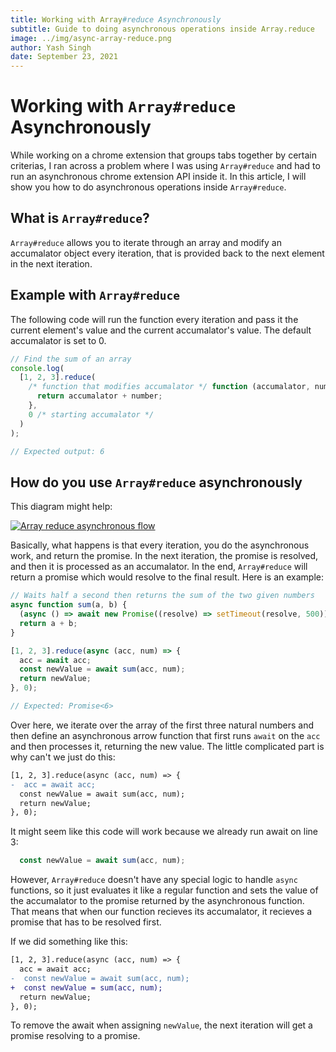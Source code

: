 ```yaml
---
title: Working with Array#reduce Asynchronously
subtitle: Guide to doing asynchronous operations inside Array.reduce
image: ../img/async-array-reduce.png
author: Yash Singh
date: September 23, 2021
---
```


# Working with `Array#reduce` Asynchronously

While working on a chrome extension that groups tabs together by certain
criterias, I ran across a problem where I was using `Array#reduce` and had
to run an asynchronous chrome extension API inside it. In this article, I
will show you how to do asynchronous operations inside `Array#reduce`.

## What is `Array#reduce`?

`Array#reduce` allows you to iterate through an array and modify an accumalator
object every iteration, that is provided back to the next element in the next
iteration.

## Example with `Array#reduce`

The following code will run the function every iteration and pass it the current
element's value and the current accumalator's value. The default accumalator is
set to 0.

```js
// Find the sum of an array
console.log(
  [1, 2, 3].reduce(
    /* function that modifies accumalator */ function (accumalator, number) {
      return accumalator + number;
    },
    0 /* starting accumalator */
  )
);

// Expected output: 6
```

## How do you use `Array#reduce` asynchronously

This diagram might help:

[![Array reduce asynchronous flow](https://mermaid.ink/img/eyJjb2RlIjoic2VxdWVuY2VEaWFncmFtXG4gICAgcGFydGljaXBhbnQgQSBhcyBGaXJzdCBFbGVtZW50XG4gICAgcGFydGljaXBhbnQgQiBhcyBTZWNvbmQgRWxlbWVudFxuICAgIHBhcnRpY2lwYW50IEMgYXMgVGhpcmQgRWxlbWVudFxuICAgIHBhcnRpY2lwYW50IEQgYXMgRm91cnRoIEVsZW1lbnRcbiAgICBBIC0tPj4gQjogUHJvbWlzZVxuICAgIEIgLS0-PiBBOiBBd2FpdCBQcm9taXNlXG4gICAgQiAtLT4-IEM6IFByb21pc2VcbiAgICBDIC0tPj4gQjogQXdhaXQgUHJvbWlzZVxuICAgIEMgLS0-PiBEOiBQcm9taXNlXG4gICAgRCAtLT4-IEM6IEF3YWl0IFByb21pc2VcbiIsIm1lcm1haWQiOnsidGhlbWUiOiJkZWZhdWx0In0sInVwZGF0ZUVkaXRvciI6dHJ1ZSwiYXV0b1N5bmMiOnRydWUsInVwZGF0ZURpYWdyYW0iOmZhbHNlfQ)](https://mermaid.live/edit/#eyJjb2RlIjoic2VxdWVuY2VEaWFncmFtXG4gICAgcGFydGljaXBhbnQgQSBhcyBGaXJzdCBFbGVtZW50XG4gICAgcGFydGljaXBhbnQgQiBhcyBTZWNvbmQgRWxlbWVudFxuICAgIHBhcnRpY2lwYW50IEMgYXMgVGhpcmQgRWxlbWVudFxuICAgIHBhcnRpY2lwYW50IEQgYXMgRm91cnRoIEVsZW1lbnRcbiAgICBBIC0tPj4gQjogUHJvbWlzZVxuICAgIEIgLS0-PiBBOiBBd2FpdCBQcm9taXNlXG4gICAgQiAtLT4-IEM6IFByb21pc2VcbiAgICBDIC0tPj4gQjogQXdhaXQgUHJvbWlzZVxuICAgIEMgLS0-PiBEOiBQcm9taXNlXG4gICAgRCAtLT4-IEM6IEF3YWl0IFByb21pc2VcbiIsIm1lcm1haWQiOiJ7XG4gIFwidGhlbWVcIjogXCJkYXJrXCJcbn0iLCJ1cGRhdGVFZGl0b3IiOmZhbHNlLCJhdXRvU3luYyI6dHJ1ZSwidXBkYXRlRGlhZ3JhbSI6ZmFsc2V9)

Basically, what happens is that every iteration, you do the asynchronous work,
and return the promise. In the next iteration, the promise is resolved, and then
it is processed as an accumalator. In the end, `Array#reduce` will return a promise
which would resolve to the final result. Here is an example:

```js
// Waits half a second then returns the sum of the two given numbers
async function sum(a, b) {
  (async () => await new Promise((resolve) => setTimeout(resolve, 500)))();
  return a + b;
}

[1, 2, 3].reduce(async (acc, num) => {
  acc = await acc;
  const newValue = await sum(acc, num);
  return newValue;
}, 0);

// Expected: Promise<6>
```

Over here, we iterate over the array of the first three natural numbers and then
define an asynchronous arrow function that first runs `await` on the `acc` and
then processes it, returning the new value. The little complicated part is why
can't we just do this:

```diff
[1, 2, 3].reduce(async (acc, num) => {
-  acc = await acc;
  const newValue = await sum(acc, num);
  return newValue;
}, 0);
```

It might seem like this code will work because we already run await on line 3:

```js
  const newValue = await sum(acc, num);
```

However, `Array#reduce` doesn't have any special logic to handle `async` functions,
so it just evaluates it like a regular function and sets the value of the accumalator
to the promise returned by the asynchronous function. That means that when our function
recieves its accumalator, it recieves a promise that has to be resolved first.

If we did something like this:

```diff
[1, 2, 3].reduce(async (acc, num) => {
  acc = await acc;
-  const newValue = await sum(acc, num);
+  const newValue = sum(acc, num);
  return newValue;
}, 0);
```

To remove the await when assigning `newValue`, the next iteration will get a promise
resolving to a promise.
